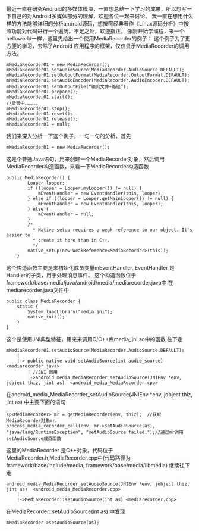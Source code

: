 最近一直在研究Android的多媒体模块，一直想总结一下学习的成果，所以想写一下自己的对Android多媒体部分的理解，欢迎各位一起来讨论。
我一直在想用什么样的方法能够详细的分析android源码，想按照经典著作《Linux源码分析》中按照功能对代码进行一个遍历。不足之处，欢迎指正。
像刚开始学编程，来一个helloworld一样，这里先给出一个使用MediaRecorder的例子：
这个例子为了更方便的学习，去除了Android 应用程序的框架，仅仅显示MediaRecorder的调用方法。
```  
mMediaRecorder01 = new MediaRecorder();
mMediaRecorder01.setAudioSource(MediaRecorder.AudioSource.DEFAULT);
mMediaRecorder01.setOutputFormat(MediaRecorder.OutputFormat.DEFAULT);
mMediaRecorder01.setAudioEncoder(MediaRecorder.AudioEncoder.DEFAULT);
mMediaRecorder01.setOutputFile(“输出文件+路径”);
mMediaRecorder01.prepare();
mMediaRecorder01.start();
//录音中。。。。。。
mMediaRecorder01.stop();
mMediaRecorder01.reset();
mMediaRecorder01.release();
mMediaRecorder01 = null;
```
我们来深入分析一下这个例子，一句一句的分析，首先
```  
mMediaRecorder01 = new MediaRecorder();
```
这是个普通Java语句，用来创建一个MediaRecorder对象，然后调用MediaRecorder构造函数，来看一下MediaRecorder构造函数
```  
public MediaRecorder() {
		Looper looper;
		if ((looper = Looper.myLooper()) != null) {
			mEventHandler = new EventHandler(this, looper);
		} else if ((looper = Looper.getMainLooper()) != null) {
			mEventHandler = new EventHandler(this, looper);
		} else {
			mEventHandler = null;
		}
		/*
		  * Native setup requires a weak reference to our object. It's easier to
		  * create it here than in C++.
		  */
		native_setup(new WeakReference<MediaRecorder>(this));
	}
```
这个构造函数主要是来初始化成员变量mEventHandler, EventHandler 是Handler的子类，用于处理消息事件。
这个构造函数位于framework/base/media/java/android/media/mediarecorder.java中
在mediarecorder.java文件中
```  
public class MediaRecorder {
	static {
		System.loadLibrary("media_jni");
		native_init();
	}
}
```
这个是使用JNI典型特征，用来来调用C/C++库media_jni.so中的函数
往下走
```  
mMediaRecorder01.setAudioSource(MediaRecorder.AudioSource.DEFAULT);
	|
	|-> public native void setAudioSource(int audio_source)  <mediarecorder.java>
		| //JNI 调用
		|->android_media_MediaRecorder_setAudioSource(JNIEnv *env, jobject thiz, jint as)  <android_media_MediaRecorder.cpp>
```
在android_media_MediaRecorder_setAudioSource(JNIEnv *env, jobject thiz, jint as) 中主要下面的语句
```  
sp<MediaRecorder> mr = getMediaRecorder(env, thiz);  //获取MediaRecorder对象mr， 
process_media_recorder_call(env, mr->setAudioSource(as), "java/lang/RuntimeException", "setAudioSource failed.");//通过mr调用setAudioSource成员函数
```  
这里的MediaRecorder 是C++对象，代码位于MediaRecorder.h,MediaRecorder.cpp中(代码路径为framework/base/include/media, framework/base/media/libmedia)
继续往下走
```  
android_media_MediaRecorder_setAudioSource(JNIEnv *env, jobject thiz, jint as)  <android_media_MediaRecorder.cpp>
	|
	|->MediaRecorder::setAudioSource(int as) <mediarecorder.cpp>
```
在MediaRecorder::setAudioSource(int as) 中发现
```  
mMediaRecorder->setAudioSource(as);
```